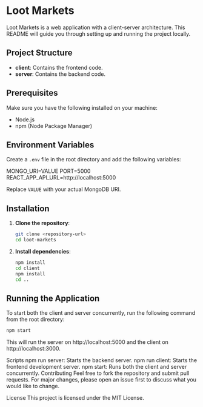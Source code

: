 # Loot Markets

Loot Markets is a web application with a client-server architecture. This README will guide you through setting up and running the project locally.

## Project Structure

-   **client**: Contains the frontend code.
-   **server**: Contains the backend code.

## Prerequisites

Make sure you have the following installed on your machine:

-   Node.js
-   npm (Node Package Manager)

## Environment Variables

Create a `.env` file in the root directory and add the following variables:

MONGO_URI=VALUE PORT=5000
REACT_APP_API_URL=http://localhost:5000

Replace `VALUE` with your actual MongoDB URI.

## Installation

1. **Clone the repository**:

    ```bash
    git clone <repository-url>
    cd loot-markets
    ```

2. **Install dependencies**:
    ```bash
    npm install
    cd client
    npm install
    cd ..
    ```

## Running the Application

To start both the client and server concurrently, run the following command from the root directory:

```bash
npm start

```

This will run the server on http://localhost:5000 and the client on http://localhost:3000.

Scripts
npm run server: Starts the backend server.
npm run client: Starts the frontend development server.
npm start: Runs both the client and server concurrently.
Contributing
Feel free to fork the repository and submit pull requests. For major changes, please open an issue first to discuss what you would like to change.

License
This project is licensed under the MIT License.
